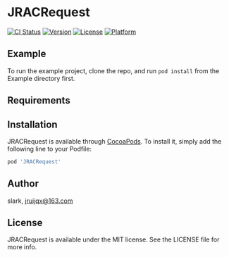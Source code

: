 # JRACRequest

[![CI Status](https://img.shields.io/travis/slark/JRACRequest.svg?style=flat)](https://travis-ci.org/slark/JRACRequest)
[![Version](https://img.shields.io/cocoapods/v/JRACRequest.svg?style=flat)](https://cocoapods.org/pods/JRACRequest)
[![License](https://img.shields.io/cocoapods/l/JRACRequest.svg?style=flat)](https://cocoapods.org/pods/JRACRequest)
[![Platform](https://img.shields.io/cocoapods/p/JRACRequest.svg?style=flat)](https://cocoapods.org/pods/JRACRequest)

## Example

To run the example project, clone the repo, and run `pod install` from the Example directory first.

## Requirements

## Installation

JRACRequest is available through [CocoaPods](https://cocoapods.org). To install
it, simply add the following line to your Podfile:

```ruby
pod 'JRACRequest'
```

## Author

slark, jruijqx@163.com

## License

JRACRequest is available under the MIT license. See the LICENSE file for more info.
